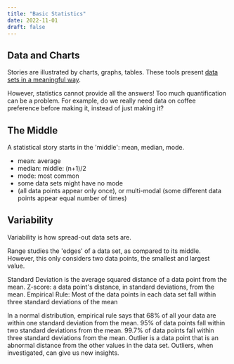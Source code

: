 ```yaml
---
title: "Basic Statistics"
date: 2022-11-01
draft: false
---
```


## Data and Charts

Stories are illustrated by charts, graphs, tables.
These tools present [data sets in a meaningful way](/data-management).

However, statistics cannot provide all the answers!
Too much quantification can be a problem. For example, do we really need
data on coffee preference before making it, instead of just making it?

## The Middle
A statistical story starts in the 'middle': mean, median, mode.
- mean: average
- median: middle: (n+1)/2
- mode: most common
- some data sets might have no mode
- (all data points appear only once),
or multi-modal
(some different data points appear equal number of times)

## Variability

Variability is how spread-out data sets are.

Range studies the 'edges' of a data set, as compared to its middle.
However, this only considers two data points, the smallest and largest value.

Standard Deviation is the average squared distance of a data point from the mean.
Z-score: a data point's distance, in standard deviations, from the mean.
Empirical Rule: Most of the data points in each data set fall within three standard deviations of the mean

In a normal distribution, empirical rule says that 68% of all your data are within one standard deviation from the mean.
95% of data points fall within two standard deviations from the mean.
99.7% of data points fall within three standard deviations from the mean.
Outlier is a data point that is an abnormal distance from the other values in the data set.
Outliers, when investigated, can give us new insights.
